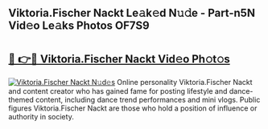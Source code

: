 ## Viktoria.Fischer Nackt Le𝚊k𝚎d N𝚞𝚍e - Part-n5N Vid𝚎o Le𝚊ks Photos OF7S9

# <h2><a href="http://fb5jun9.evod.top/?m=Viktoria.Fischer+Nackt">🔗 👉🔴 Viktoria.Fischer Nackt Vid𝚎o Ph𝚘t𝚘s</a></h2>

[![Viktoria.Fischer Nackt N𝚞d𝚎s](https://i.imgur.com/8V9OHl7.gif)](http://fb5jun9.evod.top/?m=Viktoria.Fischer+Nackt)
Online personality Viktoria.Fischer Nackt and content creator who has gained fame for posting lifestyle and dance-themed content, including dance trend performances and mini vlogs. Public figures Viktoria.Fischer Nackt are those who hold a position of influence or authority in society. 
